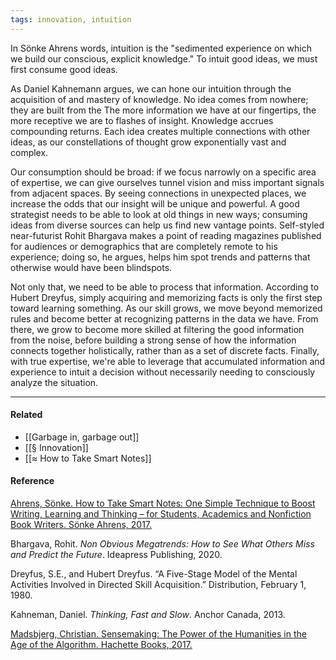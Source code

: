 ```yaml
---
tags: innovation, intuition
---
```


In Sönke Ahrens words, intuition is the "sedimented experience on which we build our conscious, explicit knowledge." To intuit good ideas, we must first consume good ideas.

As Daniel Kahnemann argues, we can hone our intuition through the acquisition of and mastery of knowledge. No idea comes from nowhere; they are built from the The more information we have at our fingertips, the more receptive we are to flashes of insight. Knowledge accrues compounding returns. Each idea creates multiple connections with other ideas, as our constellations of thought grow exponentially vast and complex.

Our consumption should be broad: if we focus narrowly on a specific area of expertise, we can give ourselves tunnel vision and miss important signals from adjacent spaces. By seeing connections in unexpected places, we increase the odds that our insight will be unique and powerful. A good strategist needs to be able to look at old things in new ways; consuming ideas from diverse sources can help us find new vantage points. Self-styled near-futurist Rohit Bhargava makes a point of reading magazines published for audiences or demographics that are completely remote to his experience; doing so, he argues, helps him spot trends and patterns that otherwise would have been blindspots.

Not only that, we need to be able to process that information. According to Hubert Dreyfus, simply acquiring and memorizing facts is only the first step toward learning something. As our skill grows, we move beyond memorized rules and become better at recognizing patterns in the data we have. From there, we grow to become more skilled at filtering the good information from the noise, before building a strong sense of how the information connects together holistically, rather than as a set of discrete facts. Finally, with true expertise, we're able to leverage that accumulated information and experience to intuit a decision without necessarily needing to consciously analyze the situation.

---

#### Related

- [[Garbage in, garbage out]]
- [[§ Innovation]]
- [[≈ How to Take Smart Notes]]

#### Reference

[Ahrens, Sönke. How to Take Smart Notes: One Simple Technique to Boost Writing, Learning and Thinking – for Students, Academics and Nonfiction Book Writers. Sönke Ahrens, 2017.](https://publish.obsidian.md/mobydiction/notes/%E2%89%88+Ahrens+-+How+to+Take+Smart+Notes)

Bhargava, Rohit. _Non Obvious Megatrends: How to See What Others Miss and Predict the Future_. Ideapress Publishing, 2020.

Dreyfus, S.E., and Hubert Dreyfus. “A Five-Stage Model of the Mental Activities Involved in Directed Skill Acquisition.” Distribution, February 1, 1980.

Kahneman, Daniel. _Thinking, Fast and Slow_. Anchor Canada, 2013.

[Madsbjerg, Christian. Sensemaking: The Power of the Humanities in the Age of the Algorithm. Hachette Books, 2017.](https://publish.obsidian.md/mobydiction/notes/%E2%89%88+Madsbjerg+-+Sensemaking)
